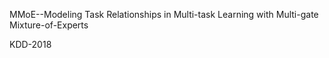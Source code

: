 MMoE--Modeling Task Relationships in Multi-task Learning with Multi-gate Mixture-of-Experts



KDD-2018







